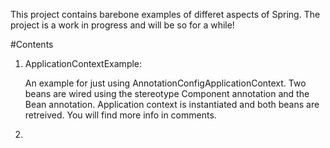 This project contains barebone examples of differet aspects of Spring. The project is a work in progress and will be so for a while!

#Contents

1. ApplicationContextExample:
    
    An example for just using AnnotationConfigApplicationContext. Two beans are wired using the stereotype Component annotation and the Bean annotation. Application context is instantiated and both beans are retreived. You will find more info in comments.

2. 